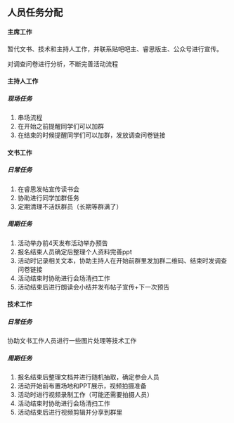 ## 人员任务分配

#### 主席工作

暂代文书、技术和主持人工作，并联系贴吧吧主、睿思版主、公众号进行宣传。

对调查问卷进行分析，不断完善活动流程

#### 主持人工作

##### 现场任务

1. 串场流程
2. 在开始之前提醒同学们可以加群
3. 在结束的时候提醒同学们可以加群，发放调查问卷链接

#### 文书工作

##### 日常任务

1. 在睿思发帖宣传读书会
2. 协助进行同学加群任务
3. 定期清理不活跃群员（长期等群满了）



##### 周期任务

1. 活动举办前4天发布活动举办预告
2. 报名结束人员确定后整理个人资料完善ppt
3. 活动时记录相关文本，协助主持人在开始前群里发加群二维码、结束时发调查问卷链接
4. 活动结束时协助进行会场清扫工作
5. 活动结束后进行朗读会小结并发布帖子宣传+下一次预告

#### 技术工作

##### 日常任务

协助文书工作人员进行一些图片处理等技术工作

##### 周期任务

1. 报名结束后整理文档并进行随机抽取，确定参会人员
2. 活动开始前布置场地和PPT展示，视频拍摄准备
3. 活动时进行视频录制工作（可能还需要拍摄人员）
4. 活动结束时协助进行会场清扫工作
5. 活动结束后进行视频剪辑并分享到群里